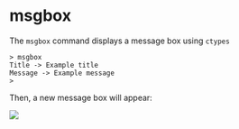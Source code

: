 # msgbox

The `msgbox` command displays a message box using `ctypes` 

```
> msgbox
Title -> Example title
Message -> Example message
> 
```



Then, a new message box will appear:

![](C:\Users\ianfr\Documents\PyTerm\docs\images\msgbox_0.png)